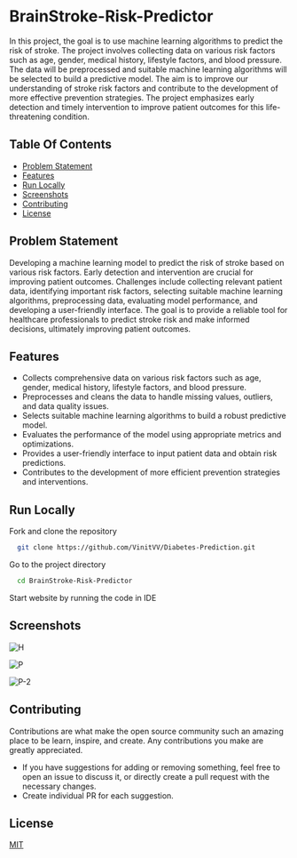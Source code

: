 # BrainStroke-Risk-Predictor
In this project, the goal is to use machine learning algorithms to predict the risk of stroke. The project involves collecting data on various risk factors such as age, gender, medical history, lifestyle factors, and blood pressure. The data will be preprocessed and suitable machine learning algorithms will be selected to build a predictive model. The aim is to improve our understanding of stroke risk factors and contribute to the development of more effective prevention strategies. The project emphasizes early detection and timely intervention to improve patient outcomes for this life-threatening condition.

## Table Of Contents

* [Problem Statement](#problem-statement)
* [Features](#features)
* [Run Locally](#run-locally)
* [Screenshots](#screenshots)
* [Contributing](#contributing)
* [License](#license)

## Problem Statement
Developing a machine learning model to predict the risk of stroke based on various risk factors. Early detection and intervention are crucial for improving patient outcomes. Challenges include collecting relevant patient data, identifying important risk factors, selecting suitable machine learning algorithms, preprocessing data, evaluating model performance, and developing a user-friendly interface. The goal is to provide a reliable tool for healthcare professionals to predict stroke risk and make informed decisions, ultimately improving patient outcomes.

## Features
- Collects comprehensive data on various risk factors such as age, gender, medical history, lifestyle factors, and blood pressure.
- Preprocesses and cleans the data to handle missing values, outliers, and data quality issues.
- Selects suitable machine learning algorithms to build a robust predictive model.
- Evaluates the performance of the model using appropriate metrics and optimizations.
- Provides a user-friendly interface to input patient data and obtain risk predictions.
- Contributes to the development of more efficient prevention strategies and interventions.

## Run Locally

Fork and clone the repository

```bash
  git clone https://github.com/VinitVV/Diabetes-Prediction.git
```

Go to the project directory

```bash
  cd BrainStroke-Risk-Predictor
```

Start website by running the code in IDE


## Screenshots

![H](https://github.com/VinitVV/BrainStroke-Risk-Predictor/assets/96524088/b2f3e883-891c-40a7-ac10-46ff5ee5fe02)

![P](https://github.com/VinitVV/BrainStroke-Risk-Predictor/assets/96524088/277c6435-9730-4032-8958-7b30b8ba893e)

 ![P-2](https://github.com/VinitVV/BrainStroke-Risk-Predictor/assets/96524088/67b93a61-7289-41f4-acd2-c323c7a63914)


## Contributing
Contributions are what make the open source community such an amazing place to be learn, inspire, and create. Any contributions you make are greatly appreciated.

 - If you have suggestions for adding or removing something, feel free to open an issue to discuss it, or directly create a pull request with the necessary changes.
 - Create individual PR for each suggestion.

## License

[MIT](https://choosealicense.com/licenses/mit/)

